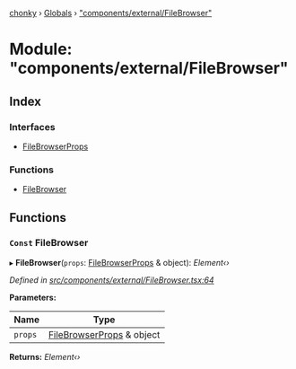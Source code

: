 [chonky](../README.md) › [Globals](../globals.md) › ["components/external/FileBrowser"](_components_external_filebrowser_.md)

# Module: "components/external/FileBrowser"

## Index

### Interfaces

* [FileBrowserProps](../interfaces/_components_external_filebrowser_.filebrowserprops.md)

### Functions

* [FileBrowser](_components_external_filebrowser_.md#const-filebrowser)

## Functions

### `Const` FileBrowser

▸ **FileBrowser**(`props`: [FileBrowserProps](../interfaces/_components_external_filebrowser_.filebrowserprops.md) & object): *Element‹›*

*Defined in [src/components/external/FileBrowser.tsx:64](https://github.com/TimboKZ/Chonky/blob/ce1f2d4/src/components/external/FileBrowser.tsx#L64)*

**Parameters:**

Name | Type |
------ | ------ |
`props` | [FileBrowserProps](../interfaces/_components_external_filebrowser_.filebrowserprops.md) & object |

**Returns:** *Element‹›*
